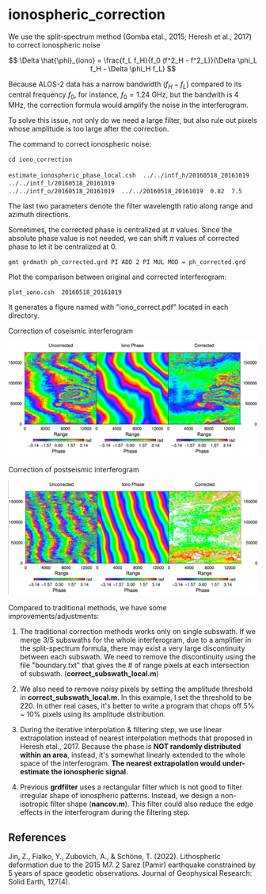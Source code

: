 # ionospheric_correction

We use the split-spectrum method (Gomba etal., 2015; Heresh et al., 2017) to correct ionospheric noise

$$ \Delta \hat{\phi}_{iono} = \frac{f_L f_H}{f_0 (f^2_H - f^2_L)}(\Delta \phi_L f_H - \Delta \phi_H f_L) $$

Because ALOS-2 data has a narrow bandwidth $(f_H - f_L)$ compared to its central frequency $f_0$, 
for instance, $f_0 = 1.24$ GHz, but the bandwith is 4 MHz, the correction formula would amplify the noise in the interferogram.

To solve this issue, not only do we need a large filter, but also rule out pixels whose amplitude is too large after the correction.

The command to correct ionospheric noise:
```
cd iono_correction

estimate_ionospheric_phase_local.csh  ../../intf_h/20160518_20161019  ../../intf_l/20160518_20161019  
../../intf_o/20160518_20161019  ../../20160518_20161019  0.82  7.5
```
The last two parameters denote the filter wavelength ratio along range and azimuth directions.

Sometimes, the corrected phase is centralized at $\pi$ values. Since the absolute phase value is not needed, we can shift $\pi$ values of corrected phase to let it be centralized at 0.
```
gmt grdmath ph_corrected.grd PI ADD 2 PI MUL MOD = ph_corrected.grd
```

Plot the comparison between original and corrected interferogram:
```
plot_iono.csh  20160518_20161019
```
It generates a figure named with "iono_correct.pdf" located in each directory.

Correction of coseismic interferogram
<p align="center">
  <img src="plots/coseismic.png">
</p>

Correction of postseismic interferogram
<p align="center">
  <img src="plots/postseismic.png">
</p>

Compared to traditional methods, we have some improvements/adjustments:
1. The traditional correction methods works only on single subswath. If we merge 3/5 subswaths for the whole interferogram, due to a amplifier in the split-spectrum formula, there may exist a very large discontinuity between each subswath. We need to remove the discontinuity using the file "boundary.txt" that gives the # of range pixels at each intersection of subswath. (**correct_subswath_local.m**)

2. We also need to remove noisy pixels by setting the amplitude threshold in **correct_subswath_local.m**. In this example, I set the threshold to be 220. In other real cases, it's better to write a program that chops off 5% ~ 10% pixels using its amplitude distribution.

3. During the iterative interpolation & filtering step, we use linear extrapolation instead of nearest interpolation methods that proposed in Heresh etal., 2017. Because the phase is **NOT randomly distributed within an area**, instead, it's somewhat linearly extended to the whole space of the interferogram. **The nearest extrapolation would under-estimate the ionospheric signal**.

4. Previous **grdfilter** uses a rectangular filter which is not good to filter irregular shape of ionospheric patterns. Instead, we design a non-isotropic filter shape (**nancov.m**). This filter could also reduce the edge effects in the interferogram during the filtering step.

## References
Jin, Z., Fialko, Y., Zubovich, A., & Schöne, T. (2022). Lithospheric deformation due to the 2015 M7. 2 Sarez (Pamir) earthquake constrained by 5 years of space geodetic observations. Journal of Geophysical Research: Solid Earth, 127(4).

